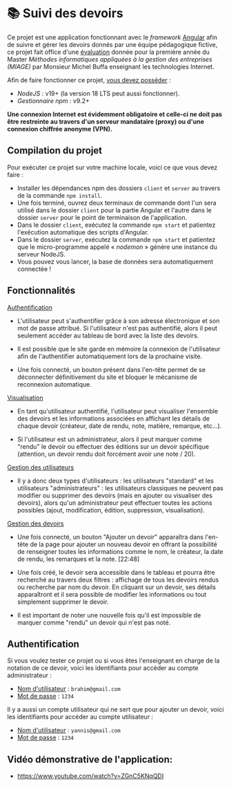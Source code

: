 # 📚 Suivi des devoirs

Ce projet est une application fonctionnant avec le *framework* [Angular](https://angular.io/) afin de suivre et gérer les devoirs donnés par une équipe pédagogique fictive, ce projet fait office d'une [évaluation](http://miageprojet2.unice.fr/Intranet_de_Michel_Buffa/M1_MIAGE_2021-2022_-_Technologies_Web_-_Angular/Mini-projet_Angular_M1_Miage_2022-2023) donnée pour la première année du Master *Méthodes informatiques appliquées à la gestion des entreprises (MIAGE)* par Monsieur Michel Buffa enseignant les technologies Internet.

Afin de faire fonctionner ce projet, <ins>vous devez posséder</ins> :
- *NodeJS* : v19+ (la version 18 LTS peut aussi fonctionner).
- *Gestionnaire npm* : v9.2+

**Une connexion Internet est évidemment obligatoire et celle-ci ne doit pas être restreinte au travers d'un serveur mandataire (proxy) ou d'une connexion chiffrée anonyme (VPN).**

## Compilation du projet

Pour exécuter ce projet sur votre machine locale, voici ce que vous devez faire :
- Installer les dépendances npm des dossiers `client` et `server` au travers de la commande `npm install`.
- Une fois terminé, ouvrez deux terminaux de commande dont l'un sera utilisé dans le dossier `client` pour la partie Angular et l'autre dans le dossier `server` pour le point de terminaison de l'application.
- Dans le dossier `client`, exécutez la commande `npm start` et patientez l'exécution automatique des scripts d'Angular.
- Dans le dossier `server`, exécutez la commande `npm start` et patientez que le micro-programme appelé « *nodemon* » génère une instance du serveur NodeJS.
- Vous pouvez vous lancer, la base de données sera automatiquement connectée !

## Fonctionnalités

<ins>Authentification</ins>

- L'utilisateur peut s'authentifier grâce à son adresse électronique et son mot de passe attribué. Si l'utilisateur n'est pas authentifié, alors il peut seulement accéder au tableau de bord avec la liste des devoirs.

- Il est possible que le site garde en mémoire la connexion de l'utilisateur afin de l'authentifier automatiquement lors de la prochaine visite.

- Une fois connecté, un bouton présent dans l'en-tête permet de se déconnecter définitivement du site et bloquer le mécanisme de reconnexion automatique.

<ins>Visualisation</ins>

- En tant qu'utilisateur authentifié, l'utilisateur peut visualiser l'ensemble des devoirs et les informations associées en affichant les détails de chaque devoir (créateur, date de rendu, note, matière, remarque, etc...).

- Si l'utilisateur est un administrateur, alors il peut marquer comme "rendu" le devoir ou effectuer des éditions sur un devoir spécifique (attention, un devoir rendu doit forcément avoir une note / 20).

<ins>Gestion des utilisateurs</ins>

- Il y a donc deux types d'utilisateurs : les utilisateurs "standard" et les utilisateurs "administrateurs" : les utilisateurs classiques ne peuvent pas modifier ou supprimer des devoirs (mais en ajouter ou visualiser des devoirs), alors qu'un administrateur peut effectuer toutes les actions possibles (ajout, modification, édition, suppression, visualisation).

<ins>Gestion des devoirs</ins>

- Une fois connecté, un bouton "Ajouter un devoir" apparaîtra dans l'en-tête de la page pour ajouter un nouveau devoir en offrant la possibilité de renseigner toutes les informations comme le nom, le créateur, la date de rendu, les remarques et la note.
[22:48]
- Une fois créé, le devoir sera accessible dans le tableau et pourra être recherché au travers deux filtres : affichage de tous les devoirs rendus ou recherche par nom du devoir. En cliquant sur un devoir, ses détails apparaîtront et il sera possible de modifier les informations ou tout simplement supprimer le devoir.

- Il est important de noter une nouvelle fois qu'il est impossible de marquer comme "rendu" un devoir qui n'est pas noté.

## Authentification

Si vous voulez tester ce projet ou si vous êtes l'enseignant en charge de la notation de ce devoir, voici les identifiants pour accéder au compte administrateur :

- <ins>Nom d'utilisateur</ins> : `brahim@gmail.com`
- <ins>Mot de passe</ins> : `1234`

Il y a aussi un compte utilisateur qui ne sert que pour ajouter un devoir, voici les identifiants pour accéder au compte utilisateur :

- <ins>Nom d'utilisateur</ins> : `yannis@gmail.com`
- <ins>Mot de passe</ins> : `1234`

## Vidéo démonstrative de l'application:
- https://www.youtube.com/watch?v=ZGnC5KNqQDI
